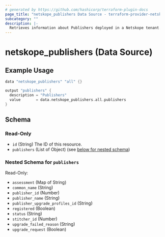 ```yaml
---
# generated by https://github.com/hashicorp/terraform-plugin-docs
page_title: "netskope_publishers Data Source - terraform-provider-netskope"
subcategory: ""
description: |-
  Retrieves information about Publishers deployed in a Netskope tenant. 
---
```


# netskope_publishers (Data Source)


## Example Usage

```go
data "netskope_publishers" "all" {}

output "publishers" {
  description = "Publishers"
  value       = data.netskope_publishers.all.publishers
}

```


<!-- schema generated by tfplugindocs -->
## Schema

### Read-Only

- `id` (String) The ID of this resource.
- `publishers` (List of Object) (see [below for nested schema](#nestedatt--publishers))

<a id="nestedatt--publishers"></a>
### Nested Schema for `publishers`

Read-Only:

- `assessment` (Map of String)
- `common_name` (String)
- `publisher_id` (Number)
- `publisher_name` (String)
- `publisher_upgrade_profiles_id` (String)
- `registered` (Boolean)
- `status` (String)
- `stitcher_id` (Number)
- `upgrade_failed_reason` (String)
- `upgrade_request` (Boolean)


